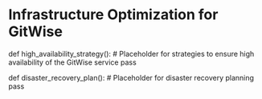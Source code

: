 # Infrastructure Optimization for GitWise

def high_availability_strategy():
    # Placeholder for strategies to ensure high availability of the GitWise service
    pass

def disaster_recovery_plan():
    # Placeholder for disaster recovery planning
    pass